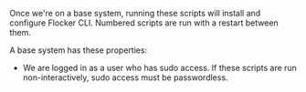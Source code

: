 Once we're on a base system, running these scripts will install and configure
Flocker CLI.  Numbered scripts are run with a restart between them.

A base system has these properties:
- We are logged in as a user who has sudo access.  If these scripts are run
non-interactively, sudo access must be passwordless.

